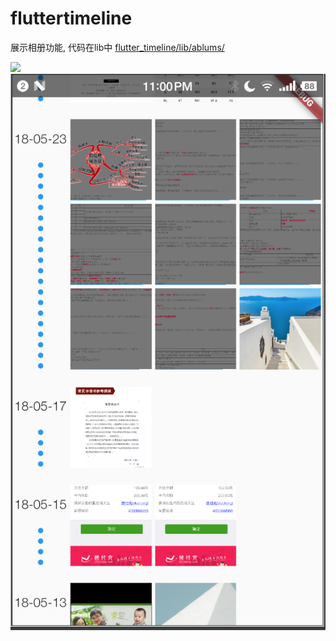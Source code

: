 # fluttertimeline

展示相册功能, 代码在lib中
[flutter_timeline/lib/ablums/](https://github.com/sunhang/flutter_timeline/tree/master/lib/ablums)


![](https://github.com/sunhang/flutter_timeline/tree/master/ablums.gif)
![](ablums1.png)

